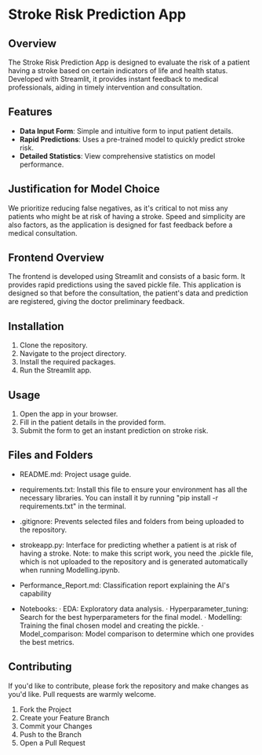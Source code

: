 # Stroke Risk Prediction App

## Overview

The Stroke Risk Prediction App is designed to evaluate the risk of a patient having a stroke based on certain indicators of life and health status. Developed with Streamlit, it provides instant feedback to medical professionals, aiding in timely intervention and consultation.

## Features

- **Data Input Form**: Simple and intuitive form to input patient details.
- **Rapid Predictions**: Uses a pre-trained model to quickly predict stroke risk.
- **Detailed Statistics**: View comprehensive statistics on model performance.

## Justification for Model Choice

We prioritize reducing false negatives, as it's critical to not miss any patients who might be at risk of having a stroke. Speed and simplicity are also factors, as the application is designed for fast feedback before a medical consultation.

## Frontend Overview

The frontend is developed using Streamlit and consists of a basic form. It provides rapid predictions using the saved pickle file. This application is designed so that before the consultation, the patient's data and prediction are registered, giving the doctor preliminary feedback.


## Installation

1. Clone the repository.
2. Navigate to the project directory.
3. Install the required packages.
4. Run the Streamlit app.

## Usage

1. Open the app in your browser.
2. Fill in the patient details in the provided form.
3. Submit the form to get an instant prediction on stroke risk.

## Files and Folders

- README.md: Project usage guide.

- requirements.txt: Install this file to ensure your environment has all the necessary libraries. You can install it by running "pip install -r requirements.txt" in the terminal.

- .gitignore: Prevents selected files and folders from being uploaded to the repository.

- strokeapp.py: Interface for predicting whether a patient is at risk of having a stroke. Note: to make this script work, you need the .pickle file, which is not uploaded to the repository and is generated automatically when running Modelling.ipynb.

- Performance_Report.md: Classification report explaining the AI's capability

- Notebooks:
    · EDA: Exploratory data analysis.
    · Hyperparameter_tuning: Search for the best hyperparameters for the final model.
    · Modelling: Training the final chosen model and creating the pickle.
    · Model_comparison: Model comparison to determine which one provides the best metrics.


## Contributing

If you'd like to contribute, please fork the repository and make changes as you'd like. Pull requests are warmly welcome.

1. Fork the Project
2. Create your Feature Branch 
3. Commit your Changes 
4. Push to the Branch 
5. Open a Pull Request